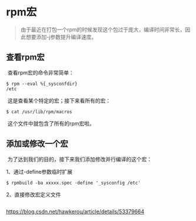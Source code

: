 # rpm宏

> 由于最近在打包一个rpm的时候发现这个包过于庞大，编译时间非常长，因此想要添加-j参数提升编译速度。

## 查看rpm宏

​	查看rpm宏的命令非常简单：

``` shell
$ rpm --eval %{_sysconfdir}
/etc
```

​	这是查看某个特定的宏；接下来看所有的宏：

``` shell
$ cat /usr/lib/rpm/macros
```

​	这个文件中就包含了所有的rpm宏啦。

## 添加或修改一个宏

​	为了达到我们的目的，接下来我们添加修改并行编译的这个宏：

1、通过-define参数临时扩展

``` shell
$ rpmbuild -ba xxxxx.spec -define '_sysconfig /etc'
```

2、直接修改宏定义文件

``` 

```

https://blog.csdn.net/hawkerou/article/details/53379664